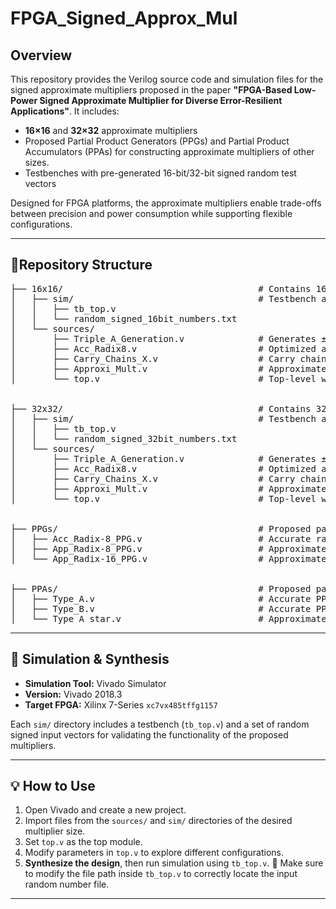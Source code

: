 # FPGA_Signed_Approx_Mul

## Overview

This repository provides the Verilog source code and simulation files for the signed approximate multipliers proposed in the paper **"FPGA-Based Low-Power Signed Approximate Multiplier for Diverse Error-Resilient Applications"**.
It includes:
- **16×16** and **32×32** approximate multipliers
- Proposed Partial Product Generators (PPGs) and Partial Product Accumulators (PPAs) for constructing approximate multipliers of other sizes.
- Testbenches with pre-generated 16-bit/32-bit signed random test vectors

Designed for FPGA platforms, the approximate multipliers enable trade-offs between precision and power consumption while supporting flexible configurations.

---

## 📁Repository Structure

<pre>
├── 16x16/                                     # Contains 16×16-bit approximate multiplier implementation       
│   ├── sim/                                   # Testbench and input data for simulation
│   │   ├── tb_top.v
│   │   └── random_signed_16bit_numbers.txt             
│   └── sources/
│       ├── Triple_A_Generation.v              # Generates ±3A partial products
│       ├── Acc_Radix8.v                       # Optimized accurate radix-8 PPG
│       ├── Carry_Chains_X.v                   # Carry chains used in accumulation
│       ├── Approxi_Mult.v                     # Approximate multiplier constructed by proposed PPGs and PPAs
│       └── top.v                              # Top-level wrapper (configurable)

  
├── 32x32/                                     # Contains 32×32-bit approximate multiplier implementation
│   ├── sim/                                   # Testbench and input data for simulation
│   │   ├── tb_top.v
│   │   └── random_signed_32bit_numbers.txt
│   └── sources/
│       ├── Triple_A_Generation.v              # Generates ±3A partial products
│       ├── Acc_Radix8.v                       # Optimized accurate radix-8 PPG
│       ├── Carry_Chains_X.v                   # Carry chains used in accumulation
│       ├── Approxi_Mult.v                     # Approximate multiplier constructed by proposed PPGs and PPAs
│       └── top.v                              # Top-level wrapper (configurable)

  
├── PPGs/                                      # Proposed partial product generators
│   ├── Acc_Radix-8_PPG.v                      # Accurate radix-8 PPG
│   ├── App_Radix-8_PPG.v                      # Approximate radix-8 PPG
│   └── App_Radix-16_PPG.v                     # Approximate radix-16 PPG

  
├── PPAs/                                      # Proposed partial product accumulators
│   ├── Type_A.v                               # Accurate PPA (Type A)
│   ├── Type_B.v                               # Accurate PPA (Type B)
│   └── Type_A_star.v                          # Approximate PPA (Type A*)
</pre>


---



## 🧪 Simulation & Synthesis

- **Simulation Tool:** Vivado Simulator  
- **Version:** Vivado 2018.3  
- **Target FPGA:** Xilinx 7-Series `xc7vx485tffg1157`

Each `sim/` directory includes a testbench (`tb_top.v`) and a set of random signed input vectors for validating the functionality of the proposed multipliers.

---

## 💡 How to Use

1. Open Vivado and create a new project.
2. Import files from the `sources/` and `sim/` directories of the desired multiplier size.
3. Set `top.v` as the top module.
4. Modify parameters in `top.v` to explore different configurations.
5. **Synthesize the design**, then run simulation using `tb_top.v`.
   📌 Make sure to modify the file path inside `tb_top.v` to correctly locate the input random number file.
---

